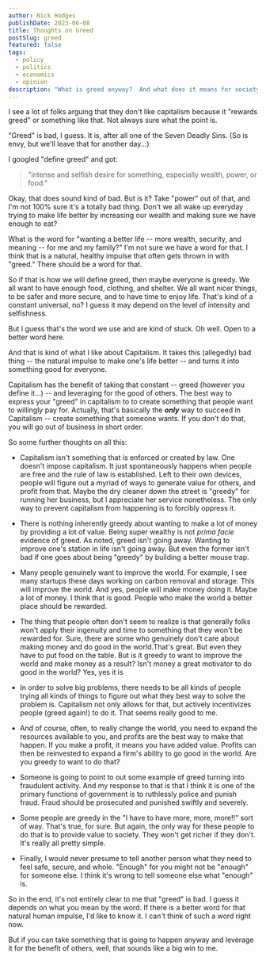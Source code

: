 ```yaml
---
author: Nick Hodges
publishDate: 2023-06-08
title: Thoughts on Greed
postSlug: greed
featured: false
tags:
  - policy
  - politics
  - economics
  - opinion
description: "What is greed anyway?  And what does it means for society?"
---
```


I see a lot of folks arguing that they don't like capitalism because it "rewards greed" or something like that. Not always sure what the point is.

"Greed" is bad, I guess. It is, after all one of the Seven Deadly Sins. (So is envy, but we'll leave that for another day...)

I googled "define greed" and got:

> "intense and selfish desire for something, especially wealth, power, or food."

Okay, that does sound kind of bad. But is it? Take "power" out of that, and I'm not 100% sure it's a totally bad thing. Don't we all wake up everyday trying to make life better by increasing our wealth and making sure we have enough to eat?

What is the word for "wanting a better life -- more wealth, security, and meaning -- for me and my family?" I'm not sure we have a word for that. I think that is a natural, healthy impulse that often gets thrown in with "greed." There should be a word for that.

So if that is how we will define greed, then maybe everyone is greedy. We all want to have enough food, clothing, and shelter. We all want nicer things, to be safer and more secure, and to have time to enjoy life. That's kind of a constant universal, no? I guess it may depend on the level of intensity and selfishness.

But I guess that's the word we use and are kind of stuck. Oh well. Open to a better word here.

And that is kind of what I like about Capitalism. It takes this (allegedly) bad thing -- the natural impulse to make one's life better -- and turns it into something good for everyone.

Capitalism has the benefit of taking that constant -- greed (however you define it...) -- and leveraging for the good of others. The best way to express your "greed" in capitalism to to create something that people want to willingly pay for. Actually, that's basically the _**only**_ way to succeed in Capitalism -- create something that someone wants. If you don't do that, you will go out of business in short order.

So some further thoughts on all this:

- Capitalism isn't something that is enforced or created by law. One doesn't impose capitalism. It just spontaneously happens when people are free and the rule of law is established. Left to their own devices, people will figure out a myriad of ways to generate value for others, and profit from that. Maybe the dry cleaner down the street is "greedy" for running her business, but I appreciate her service nonetheless. The only way to prevent capitalism from happening is to forcibly oppress it.

- There is nothing inherently greedy about wanting to make a lot of money by providing a lot of value. Being super wealthy is not _prima facie_ evidence of greed.
  As noted, greed isn't going away. Wanting to improve one's station in life isn't going away. But even the former isn't bad if one goes about being "greedy" by building a better mouse trap.

- Many people genuinely want to improve the world. For example, I see many startups these days working on carbon removal and storage. This will improve the world. And yes, people will make money doing it. Maybe a lot of money. I think that is good. People who make the world a better place should be rewarded.

- The thing that people often don't seem to realize is that generally folks won't apply their ingenuity and time to something that they won't be rewarded for. Sure, there are some who genuinely don't care about making money and do good in the world.That's great. But even they have to put food on the table. But is it greedy to want to improve the world and make money as a result? Isn't money a great motivator to do good in the world? Yes, yes it is

- In order to solve big problems, there needs to be all kinds of people trying all kinds of things to figure out what they best way to solve the problem is. Capitalism not only allows for that, but actively incentivizes people (greed again!) to do it. That seems really good to me.

- And of course, often, to really change the world, you need to expand the resources available to you, and profits are the best way to make that happen. If you make a profit, it means you have added value. Profits can then be reinvested to expand a firm's ability to go good in the world. Are you greedy to want to do that?

- Someone is going to point to out some example of greed turning into fraudulent activity. And my response to that is that I think it is one of the primary functions of government is to ruthlessly police and punish fraud. Fraud should be prosecuted and punished swiftly and severely.

- Some people are greedy in the "I have to have more, more, more!!" sort of way. That's true, for sure. But again, the only way for these people to do that is to provide value to society. They won't get richer if they don't. It's really all pretty simple.

- Finally, I would never presume to tell another person what they need to feel safe, secure, and whole. "Enough" for you might not be "enough" for someone else. I think it's wrong to tell someone else what "enough" is.

So in the end, it's not entirely clear to me that "greed" is bad. I guess it depends on what you mean by the word. If there is a better word for that natural human impulse, I'd like to know it. I can't think of such a word right now.

But if you can take something that is going to happen anyway and leverage it for the benefit of others, well, that sounds like a big win to me.
